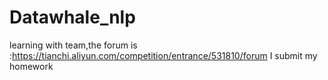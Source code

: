 # Datawhale_nlp
learning with team,the forum is :https://tianchi.aliyun.com/competition/entrance/531810/forum
I submit my homework

